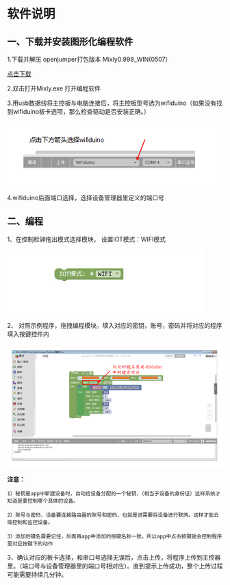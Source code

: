# 软件说明

## 一、下载并安装图形化编程软件

1.下载并解压 openjumper打包版本 Mixly0.998_WIN(0507）

[点击下载](https://pan.baidu.com/share/init?surl=9-VhUOC0Rt8oCJUtrbok1g)

2.双击打开Mixly.exe 打开编程软件

3.用usb数据线将主控板与电脑连接后，将主控板型号选为wifiduino（如果没有找 到wifiduino板卡选项，那么检查驱动是否安装正确。）

<img src="../img/mixly1/01.png" />

4.wifiduino后面端口选择，选择设备管理器里定义的端口号

## 二、编程

1、在控制栏钟拖出模式选择模块， 设置IOT模式：WIFI模式

<img src="../img/mixly1/02.png" />

2、 对照示例程序，拖拽编程模块。填入对应的密钥，账号，密码并将对应的程序填入按键控件内
   
<img src="../img/mixly1/03.png" />

   **注意：**

    1）秘钥是app中新建设备时，自动给设备分配的一个秘钥，（相当于设备的身份证）这样系统才知道是要控制哪个具体的设备。

    2）账号与密码，设备要连接路由器的账号和密码，也就是说需要将设备进行联网。这样才能云端控制和监控设备。

    3）添加的键名需要记住，后面再app中添加的按键名称一致，所以app中点击按键就会控制程序里对应按键下的动作

3、确认对应的板卡选择，和串口号选择无误后，点击上传，将程序上传到主控器里。（端口号与设备管理器里的端口号相对应）。直到提示上传成功，整个上传过程可能需要持续几分钟。